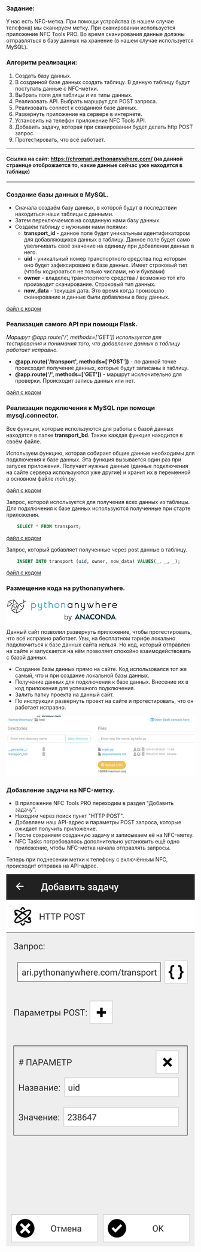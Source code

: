 ### Задание:

У нас есть NFC-метка. При помощи устройства (в нашем случае телефона) мы сканируем метку. При сканировании используется приложение NFC Tools PRO. Во время сканирования данные должны отправляться в базу данных на хранение (в нашем случае используется MySQL).

### Алгоритм реализации:

1. Создать базу данных. 
2. В созданной базе данных создать таблицу. В данную таблицу будут поступать данные с NFC-метки.
3. Выбрать поля для таблицы и их типы данных.
4. Реализовать API. Выбрать маршрут для POST запроса.
5. Реализовать connect к созданной базе данных.
6. Развернуть приложение на сервере в интернете.
7. Установить на телефон приложение NFC Tools API.
8. Добавить задачу, которая при сканировании будет делать http POST запрос.
9. Протестировать, что всё работает.

---
#### Ссылка на сайт: https://chromari.pythonanywhere.com/ (на данной странице отоброжается то, какие данные сейчас уже находятся в таблице)
---

### Создание базы данных в MySQL.

+ Сначала создаём базу данных, в которой будут в последствии находиться наши таблицы с данными.
+ Затем переключаемся на созданную нами базу данных.
+ Создаём таблицу с нужными нами полями:
    + **transport_id** - данное поле будет уникальным идентификатором для добавляющихся данных в таблицу. Данное поле будет само увеличивать своё значение на единицу при добавлении данных в него.
    + **uid** - уникальный номер транспортного средства под которым оно будет зафиксировано в базе данных. Имеет строковый тип (чтобы кодироаться не только числами, но и буквами)
    + **owner** - владелец транспортного средства / возможно тот кто производит сканирование. Строковый тип данных.
    + **now_data** - текущая дата. Это время когда произошло сканирование и данные были добавлены в базу данных.

[файл с кодом](transport-bd.sql)

### Реализация самого API при помощи Flask.

*Маршрут @app.route('/', methods=['GET']) используется для тестирования и понимания того, что добавление данных в таблицу работает исправно.*

+ **@app.route('/transport', methods=['POST'])** - по данной точке происходит получение данных, которые будут записаны в таблицу.
+ **@app.route('/', methods=['GET'])** - маршрут исключительно для проверки. Происходит запись данных или нет.

[файл с кодом](main.py)

### Реализация подключения к MySQL при помощи mysql.connector.

Все функции, которые используются для работы с базой данных находятся в папке **transport_bd**. Также каждая функция находится в своём файле.

Используем функцию, которая собирает общие данные необходимы для подключения к базе данных. Эта функция вызывается один раз при запуске приложения. Получает нужные данные (данные подключения на сайте сервера используются уже другие) и хранит их в переменной в основном файле *main.py*.

[файл с кодом](transport_bd/CONSTANTS.py)

Запрос, которой используется для получения всех данных из таблицы. Для подключения к базе данных используются полученные при старте приложения.
```sql
    SELECT * FROM transport;
```

[файл с кодом](transport_bd/select_all_table.py)

Запрос, который добавляет полученные через post данные в таблицу.
```sql
    INSERT INTO transport (uid, owner, now_data) VALUES(_, _, _);
```

[файл с кодом](transport_bd/write_sql_information.py)

### Размещение кода на pythonanywhere.

![Alt text](img_readme/image.png)

Данный сайт позволил развернуть приложение, чтобы протестировать, что всё исправно работает. Увы, на бесплатном тарифе локально подключиться к базе данных сайта нельзя. Но код, который отправлен на сайте и запускается на нём позволяет спокойно взаимодействовать с базой данных.

+ Создание базы данных прямо на сайте. Код использовался тот же самый, что и при создание локальной базы данных.
+ Получение данных для подключения к базе данных. Внесение их в код приложения для успешного подключения.
+ Залить папку проекта на данный сайт.
+ По инструкции развернуть проект на сайте и протестировать, что он работает исправно.

![Alt text](img_readme/project_in_site.png)

### Добавление задачи на NFC-метку.

+ В приложение NFC Tools PRO переходим в раздел "Добавить задачу".
+ Находим через поиск пункт "HTTP POST".
+ Добавляем наш API-адрес и параметры POST запроса, которые ожидает получить приложение.
+ После сохраняем созданную задачу и записываем её на NFC-метку.
+ NFC Tasks потребовалось дополнительно установить ещё одно приложение, чтобы NFC-метка начала отправлять запросы.

Теперь при поднесении метки к телефону с включённым NFC, происходит отправка на API-адрес.

![Alt text](img_readme/telefon-API.jpg)
